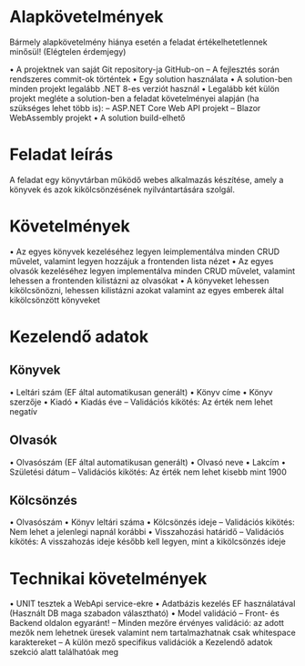 ﻿# Alapkövetelmények

Bármely alapkövetelmény hiánya esetén a feladat értékelhetetlennek
minősül! (Elégtelen érdemjegy)

• A projektnek van saját Git repository-ja GitHub-on
– A fejlesztés során rendszeres commit-ok történtek
• Egy solution használata
• A solution-ben minden projekt legalább .NET 8-es verziót használ
• Legalább két külön projekt megléte a solution-ben a feladat követelményei
alapján (ha szükséges lehet több is):
– ASP.NET Core Web API projekt
– Blazor WebAssembly projekt
• A solution build-elhető

# Feladat leírás

A feladat egy könyvtárban működő webes alkalmazás készítése, amely a könyvek
és azok kikölcsönzésének nyilvántartására szolgál.

# Követelmények

• Az egyes könyvek kezeléséhez legyen leimplementálva minden CRUD
művelet, valamint legyen hozzájuk a frontenden lista nézet
• Az egyes olvasók kezeléséhez legyen implementálva minden CRUD művelet,
valamint lehessen a frontenden kilistázni az olvasókat
• A könyveket lehessen kikölcsönözni, lehessen kilistázni azokat valamint az
egyes emberek által kikölcsönzött könyveket

# Kezelendő adatok

## Könyvek

• Leltári szám (EF által automatikusan generált)
• Könyv címe
• Könyv szerzője
• Kiadó
• Kiadás éve
– Validációs kikötés: Az érték nem lehet negatív

## Olvasók

• Olvasószám (EF által automatikusan generált)
• Olvasó neve
• Lakcím
• Születési dátum
– Validációs kikötés: Az érték nem lehet kisebb mint 1900

## Kölcsönzés

• Olvasószám
• Könyv leltári száma
• Kölcsönzés ideje
– Validációs kikötés: Nem lehet a jelenlegi napnál korábbi
• Visszahozási határidő
– Validációs kikötés: A visszahozás ideje később kell legyen, mint a
kikölcsönzés ideje

# Technikai követelmények

• UNIT tesztek a WebApi service-ekre
• Adatbázis kezelés EF használatával (Használt DB maga szabadon
választható)
• Model validáció
– Front- és Backend oldalon egyaránt!
– Minden mezőre érvényes validáció: az adott mezők nem lehetnek
üresek valamint nem tartalmazhatnak csak whitespace karaktereket
– A külön mező specifikus validációk a Kezelendő adatok szekció alatt
találhatóak meg

